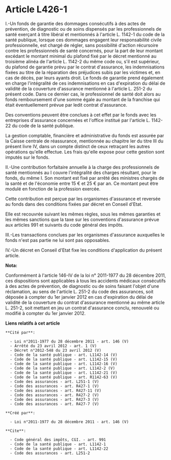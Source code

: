 # Article L426-1

I.-Un fonds de garantie des dommages consécutifs à des actes de prévention, de diagnostic ou de soins dispensés par les
professionnels de santé exerçant à titre libéral et mentionnés à l'article L. 1142-1 du code de la santé publique, lorsque
ces dommages engagent leur responsabilité civile professionnelle, est chargé de régler, sans possibilité d'action récursoire
contre les professionnels de santé concernés, pour la part de leur montant excédant le montant minimal du plafond fixé par le
décret mentionné au troisième alinéa de l'article L. 1142-2 du même code ou, s'il est supérieur, du plafond de garantie prévu
par le contrat d'assurance, les indemnisations fixées au titre de la réparation des préjudices subis par les victimes et, en
cas de décès, par leurs ayants droit. Le fonds de garantie prend également en charge l'intégralité de ces indemnisations en
cas d'expiration du délai de validité de la couverture d'assurance mentionné à l'article L. 251-2 du présent code. Dans ce
dernier cas, le professionnel de santé doit alors au fonds remboursement d'une somme égale au montant de la franchise qui
était éventuellement prévue par ledit contrat d'assurance. 

Des conventions peuvent être conclues à cet effet par le fonds avec les entreprises d'assurance concernées et l'office
institué par l'article L. 1142-22 du code de la santé publique. 

La gestion comptable, financière et administrative du fonds est assurée par la Caisse centrale de réassurance, mentionnée au
chapitre Ier du titre III du présent livre IV, dans un compte distinct de ceux retraçant les autres opérations qu'elle
effectue. Les frais qu'elle expose pour cette gestion sont imputés sur le fonds. 

II.-Une contribution forfaitaire annuelle à la charge des professionnels de santé mentionnés au I couvre l'intégralité des
charges résultant, pour le fonds, du même I. Son montant est fixé par arrêté des ministres chargés de la santé et de
l'économie entre 15 € et 25 € par an. Ce montant peut être modulé en fonction de la profession exercée. 

Cette contribution est perçue par les organismes d'assurance et reversée au fonds dans des conditions fixées par décret en
Conseil d'Etat. 

Elle est recouvrée suivant les mêmes règles, sous les mêmes garanties et les mêmes sanctions que la taxe sur les conventions
d'assurance prévue aux articles 991 et suivants du code général des impôts. 

III.-Les transactions conclues par les organismes d'assurance auxquelles le fonds n'est pas partie ne lui sont pas
opposables. 

IV.-Un décret en Conseil d'Etat fixe les conditions d'application du présent article.

**Nota:**

Conformément à l'article 146-IV de la loi n° 2011-1977 du 28 décembre 2011, ces dispositions sont applicables à tous les
accidents médicaux consécutifs à des actes de prévention, de diagnostic ou de soins faisant l'objet d'une réclamation, au
sens de l'article L. 251-2 du code des assurances, soit déposée à compter du 1er janvier 2012 en cas d'expiration du délai de
validité de la couverture du contrat d'assurance mentionné au même article L. 251-2, soit mettant en jeu un contrat
d'assurance conclu, renouvelé ou modifié à compter du 1er janvier 2012.

**Liens relatifs à cet article**

	**Cité par**:

	  - Loi n°2011-1977 du 28 décembre 2011 - art. 146 (V)
	  - Arrêté du 23 avril 2012 - art. 1 (V)
	  - Décret n°2012-548 du 23 avril 2012 (V)
	  - Code de la santé publique - art. L1142-14 (V)
	  - Code de la santé publique - art. L1142-15 (V)
	  - Code de la santé publique - art. L1142-16 (V)
	  - Code de la santé publique - art. L1142-2 (V)
	  - Code de la santé publique - art. L1142-21 (V)
	  - Code de la santé publique - art. R1142-63 (V)
	  - Code des assurances - art. L251-1 (V)
	  - Code des assurances - art. R427-1 (V)
	  - Code des assurances - art. R427-11 (V)
	  - Code des assurances - art. R427-2 (V)
	  - Code des assurances - art. R427-3 (V)
	  - Code des assurances - art. R427-7 (V)

	**Créé par**:

	  - Loi n°2011-1977 du 28 décembre 2011 - art. 146 (V)

	**Cite**:

	  - Code général des impôts, CGI. - art. 991
	  - Code de la santé publique - art. L1142-1
	  - Code de la santé publique - art. L1142-22
	  - Code des assurances - art. L251-2
